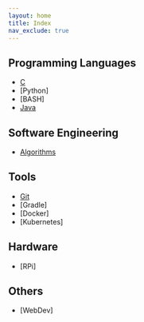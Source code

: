 ```yaml
---
layout: home
title: Index
nav_exclude: true
---
```


## Programming Languages
- [C](C/Aa_Index.md)
- [Python]
- [BASH]
- [Java](Java/AaIndex.md)

## Software Engineering
- [Algorithms](General-Software/ALGORITHMS/index.md)

## Tools
- [Git](Git/index.md)
- [Gradle]
- [Docker]
- [Kubernetes]

## Hardware
- [RPi]

## Others
- [WebDev]
